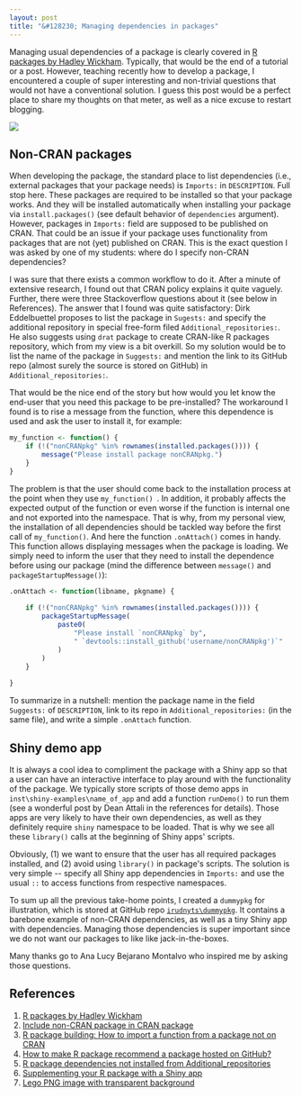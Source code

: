 ```yaml
---
layout: post
title: "&#128230; Managing dependencies in packages"
---
```


Managing usual dependencies of a package is clearly covered in [R packages by Hadley Wickham](http://r-pkgs.had.co.nz). Typically, that would be the end of a tutorial or a post. However, teaching recently how to develop a package, I encountered a couple of super interesting and non-trivial questions that would not have a conventional solution. I guess this post would be a perfect place to share my thoughts on that meter, as well as a nice excuse to restart blogging.

![](https://irudnyts.github.io/images/posts/2019-12-03-managing-dependencies-in-packages/lego.png)

## Non-CRAN packages

When developing the package, the standard place to list dependencies (i.e., external packages that your package needs) is `Imports:` in `DESCRIPTION`. Full stop here. These packages are required to be installed so that your package works. And they will be installed automatically when installing your package via `install.packages()` (see default behavior of `dependencies` argument). However, packages in `Imports:` field are supposed to be published on CRAN. That could be an issue if your package uses functionality from packages that are not (yet) published on CRAN. This is the exact question I was asked by one of my students: where do I specify non-CRAN dependencies? 

I was sure that there exists a common workflow to do it. After a minute of extensive research, I found out that CRAN policy explains it quite vaguely. Further, there were three Stackoverflow questions about it (see below in References). The answer that I found was quite satisfactory: Dirk Eddelbuettel proposes to list the package in `Sugests:` and specify the additional repository in special free-form filed `Additional_repositories:`. He also suggests using `drat` package to create CRAN-like R packages repository, which from my view is a bit overkill. So my solution would be to list the name of the package in `Suggests:` and mention the link to its GitHub repo (almost surely the source is stored on GitHub) in `Additional_repositories:`. 

That would be the nice end of the story but how would you let know the end-user that you need this package to be pre-installed? The workaround I found is to rise a message from the function, where this dependence is used and ask the user to install it, for example:

```r
my_function <- function() {
    if (!("nonCRANpkg" %in% rownames(installed.packages()))) {
        message("Please install package nonCRANpkg.")
    }
}
```

The problem is that the user should come back to the installation process at the point when they use `my_function() `. In addition, it probably affects the expected output of the function or even worse if the function is internal one and not exported into the namespace. That is why, from my personal view, the installation of all dependencies should be tackled way before the first call of `my_function()`. And here the function `.onAttach()` comes in handy. This function allows displaying messages when the package is loading. We simply need to inform the user that they need to install the dependence before using our package (mind the difference between `message()` and `packageStartupMessage()`): 

```r
.onAttach <- function(libname, pkgname) {
    
    if (!("nonCRANpkg" %in% rownames(installed.packages()))) {
        packageStartupMessage(
            paste0(
                "Please install `nonCRANpkg` by",
                " `devtools::install_github('username/nonCRANpkg')`"
            )
        )
    }
    
}
```

To summarize in a nutshell: mention the package name in the field `Suggests:` of `DESCRIPTION`, link to its repo in `Additional_repositories:` (in the same file), and write a simple `.onAttach` function.

## Shiny demo app 

It is always a cool idea to compliment the package with a Shiny app so that a user can have an interactive interface to play around with the functionality of the package. We typically store scripts of those demo apps in `inst\shiny-examples\name_of_app` and add a function `runDemo()` to run them (see a wonderful post by Dean Attali in the references for details). Those apps are very likely to have their own dependencies, as well as they definitely require `shiny` namespace to be loaded. That is why we see all these `library()` calls at the beginning of Shiny apps' scripts. 

Obviously, (1) we want to ensure that the user has all required packages installed, and (2) avoid using `library()` in package's scripts. The solution is very simple -- specify all Shiny app dependencies in `Imports:` and use the usual `::` to access functions from respective namespaces. 

To sum up all the previous take-home points, I created a `dummypkg` for illustration, which is stored at GitHub repo [`irudnyts\dummypkg`](https://github.com/irudnyts/dummypkg). It contains a barebone example of non-CRAN dependencies, as well as a tiny Shiny app with dependencies. Managing those dependencies is super important since we do not want our packages to like like jack-in-the-boxes.

Many thanks go to Ana Lucy Bejarano Montalvo who inspired me by asking those questions. 
## References 
1. [R packages by Hadley Wickham](http://r-pkgs.had.co.nz)
2. [Include non-CRAN package in CRAN package](https://stackoverflow.com/questions/33335321/include-non-cran-package-in-cran-package)
3. [R package building: How to import a function from a package not on CRAN](https://stackoverflow.com/questions/43773066/r-package-building-how-to-import-a-function-from-a-package-not-on-cran)
4. [How to make R package recommend a package hosted on GitHub?](https://stackoverflow.com/questions/36105257/how-to-make-r-package-recommend-a-package-hosted-on-github?rq=1)
5. [R package dependencies not installed from Additional_repositories
](https://stackoverflow.com/questions/29419776/r-package-dependencies-not-installed-from-additional-repositories)
6. [Supplementing your R package with a Shiny app](https://deanattali.com/2015/04/21/r-package-shiny-app/)
7. [Lego PNG image with transparent background](http://pngimg.com/download/51459)
